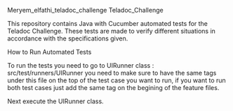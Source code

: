 Meryem_elfathi_teladoc_challenge
Teladoc_Challenge

This repository contains Java with Cucumber automated tests for the Teladoc Challenge. These tests are made to verify different situations in accordance with the specifications given.

How to Run Automated Tests

To run the tests you need to go to UIRunner class : src/test/runners/UIRunner you need to make sure to have the same tags under this file on the top of the test case you want to run, if you want to run both test cases just add the same tag on the begining of the feature files.

Next execute the UIRunner class.
